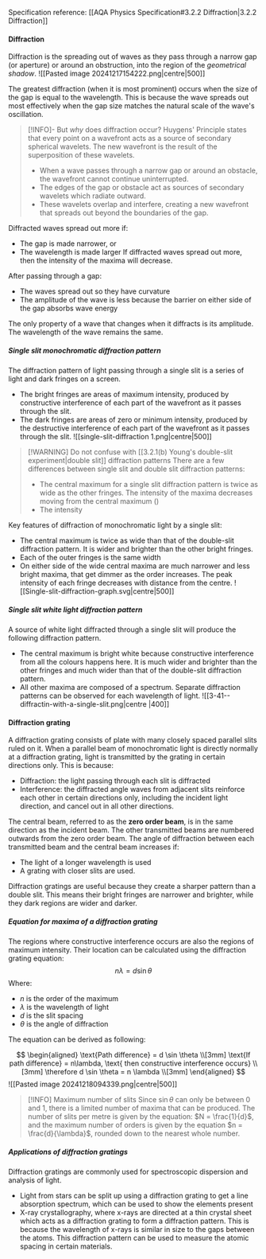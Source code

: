 Specification reference: [[AQA Physics Specification#3.2.2 Diffraction|3.2.2 Diffraction]]
#### Diffraction
Diffraction is the spreading out of waves as they pass through a narrow gap (or aperture) or around an obstruction, into the region of the *geometrical shadow*.
![[Pasted image 20241217154222.png|centre|500]]

The greatest diffraction (when it is most prominent) occurs when the size of the gap is equal to the wavelength. This is because the wave spreads out most effectively when the gap size matches the natural scale of the wave's oscillation.

>[!INFO]- But *why* does diffraction occur?
>Huygens' Principle states that every point on a wavefront acts as a source of secondary spherical wavelets. The new wavefront is the result of the superposition of these wavelets.
>- When a wave passes through a narrow gap or around an obstacle, the wavefront cannot continue uninterrupted. 
>- The edges of the gap or obstacle act as sources of secondary wavelets which radiate outward.
>- These wavelets overlap and interfere, creating a new wavefront that spreads out beyond the boundaries of the gap.

Diffracted waves spread out more if:
- The gap is made narrower, or
- The wavelength is made larger
If diffracted waves spread out more, then the intensity of the maxima will decrease.

After passing through a gap:
- The waves spread out so they have curvature
- The amplitude of the wave is less because the barrier on either side of the gap absorbs wave energy

The only property of a wave that changes when it diffracts is its amplitude. The wavelength of the wave remains the same.

##### Single slit monochromatic diffraction pattern
The diffraction pattern of light passing through a single slit is a series of light and dark fringes on a screen.
- The bright fringes are areas of maximum intensity, produced by constructive interference of each part of the wavefront as it passes through the slit.
- The dark fringes are areas of zero or minimum intensity, produced by the destructive interference of each part of the wavefront as it passes through the slit.
![[single-slit-diffraction 1.png|centre|500]]
>[!WARNING] Do not confuse with [[3.2.1(b) Young's double-slit experiment|double slit]] diffraction patterns
>There are a few differences between single slit and double slit diffraction patterns:
>- The central maximum for a single slit diffraction pattern is twice as wide as the other fringes. The intensity of the maxima decreases moving from the central maximum ()
>  - The intensity

Key features of diffraction of monochromatic light by a single slit:
- The central maximum is twice as wide than that of the double-slit diffraction pattern. It is wider and brighter than the other bright fringes.
- Each of the outer fringes is the same width
- On either side of the wide central maxima are much narrower and less bright maxima, that get dimmer as the order increases. The peak intensity of each fringe decreases with distance from the centre.
![[Single-slit-diffraction-graph.svg|centre|500]]
##### Single slit white light diffraction pattern
A source of white light diffracted through a single slit will produce the following diffraction pattern.
- The central maximum is bright white because constructive interference from all the colours happens here. It is much wider and brighter than the other fringes and much wider than that of the double-slit diffraction pattern.
- All other maxima are composed of a spectrum. Separate diffraction patterns can be observed for each wavelength of light.
![[3-41--diffractin-with-a-single-slit.png|centre |400]]
#### Diffraction grating
A diffraction grating consists of plate with many closely spaced parallel slits ruled on it. When a parallel beam of monochromatic light is directly normally at a diffraction grating, light is transmitted by the grating in certain directions only. This is because:

- Diffraction: the light passing through each slit is diffracted
- Interference: the diffracted angle waves from adjacent slits reinforce each other in certain directions only, including the incident light direction, and cancel out in all other directions.

The central beam, referred to as the **zero order beam**, is in the same direction as the incident beam. The other transmitted beams are numbered outwards from the zero order beam. The angle of diffraction between each transmitted beam and the central beam increases if:
- The light of a longer wavelength is used
- A grating with closer slits are used.

Diffraction gratings are useful because they create a sharper pattern than a double slit. This means their bright fringes are narrower and brighter, while they dark regions are wider and darker.

##### Equation for maxima of a diffraction grating
The regions where constructive interference occurs are also the regions of maximum intensity. Their location can be calculated using the diffraction grating equation:
$$
n\lambda = d \sin\theta
$$
Where:
- $n$ is the order of the maximum
- $\lambda$ is the wavelength of light
- $d$ is the slit spacing
- $\theta$ is the angle of diffraction

The equation can be derived as following:

$$
\begin{aligned}
\text{Path difference} = d \sin \theta \\[3mm]      
\text{If path difference} = n\lambda, \text{ then constructive interference occurs} \\[3mm]        
\therefore d \sin \theta = n \lambda \\[3mm]
\end{aligned}
$$
![[Pasted image 20241218094339.png|centre|500]]
>[!INFO] Maximum number of slits
> Since $\sin \theta$ can only be between 0 and 1, there is a limited number of maxima that can be produced. The number of slits per metre is given by the equation: $N = \frac{1}{d}$, and the maximum number of orders is given by the equation $n = \frac{d}{\lambda}$, rounded down to the nearest whole number.

##### Applications of diffraction gratings
Diffraction gratings are commonly used for spectroscopic dispersion and analysis of light.
- Light from stars can be split up using a diffraction grating to get a line absorption spectrum, which can be used to show the elements present
- X-ray crystallography, where x-rays are directed at a thin crystal sheet which acts as a diffraction grating to form a diffraction pattern. This is because the wavelength of x-rays is similar in size to the gaps between the atoms. This diffraction pattern can be used to measure the atomic spacing in certain materials.